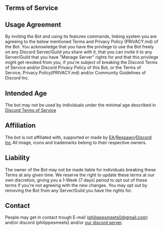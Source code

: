 Terms of Service
-

Usage Agreement
-

By inviting the Bot and using its features commands, linking system you are agreeing to the below mentioned Terms and Privacy Policy (PRIVACY.md) of the Bot. You acknowledge that you have the privilege to use the Bot freely on any Discord Server/Guild you share with it, that you can invite it to any Server/Guild that you have "Manage Server" rights for and that this privilege might get revoked from you, if you're subject of breaking the Discord Terms of Service and/or Discord Privacy Policy of this Bot, or the Terms of Service, Privacy Policy(PRIVACY.md) and/or Community Guidelines of Discord Inc.

Intended Age
-

The bot may not be used by individuals under the minimal age described in [Discord Terms of Service](https://discord.com/terms)

Affiliation
-

The bot is not affiliated with, supported or made by [EA](https://www.ea.com/)/[Respawn](https://www.respawn.com/)/[Discord Inc](https://discord.com/)
All image, icons and trademarks belong to their respective owners.

Liability
-

The owner of the Bot may not be made liable for individuals breaking these Terms at any given time. We reserve the right to update these terms at our own discretion, giving you a 1-Week (7 days) period to opt out of these terms if you're not agreeing with the new changes. You may opt out by removing the Bot from any Server/Guild you have the rights for.

Contact
-

People may get in contact trough E-mail (<philippesmeets0@gmail.com>) and/or discord (philippesmeets) and/or [our discord server](https://discord.gg/cgdssWTqAT).
